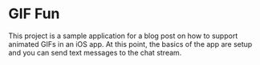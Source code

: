 # GIF Fun

This project is a sample application for a blog post on how to support animated GIFs in an iOS app. At this point, the basics of the app are setup and you can send text messages to the chat stream.